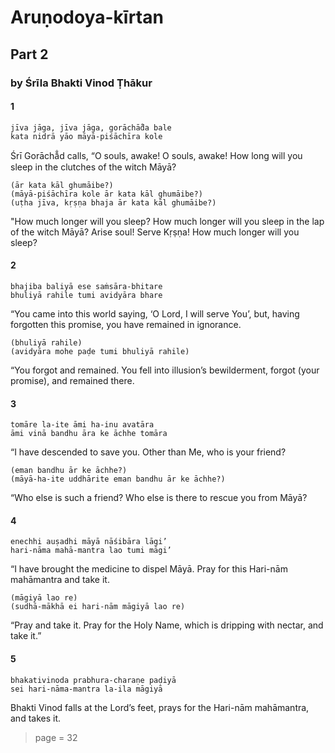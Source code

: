 # Aruṇodoya-kīrtan

## Part 2

### by Śrīla Bhakti Vinod Ṭhākur

#### 1

    jīva jāga, jīva jāga, gorāchā̐da bale
    kata nidrā yāo māyā-piśāchīra kole

Śrī Gorāchā̐d calls, “O souls, awake! O souls, awake! How long will you sleep in the clutches of the witch Māyā?

    (ār kata kāl ghumāibe?)
    (māyā-piśāchīra kole ār kata kāl ghumāibe?)
    (uṭha jīva, kṛṣṇa bhaja ār kata kāl ghumāibe?)

"How much longer will you sleep? How much longer will you sleep in the lap of the witch Māyā? Arise soul! Serve Kṛṣṇa! How much longer will you sleep?

#### 2

    bhajiba baliyā ese saṁsāra-bhitare
    bhuliyā rahile tumi avidyāra bhare

“You came into this world saying, ‘O Lord, I will serve You’, but, having forgotten this promise, you have remained in ignorance.

    (bhuliyā rahile)
    (avidyāra mohe paḍe tumi bhuliyā rahile)

“You forgot and remained. You fell into illusion’s bewilderment, forgot (your promise), and remained there.

#### 3

    tomāre la-ite āmi ha-inu avatāra
    āmi vinā bandhu āra ke āchhe tomāra

“I have descended to save you. Other than Me, who is your friend?

    (eman bandhu ār ke āchhe?)
    (māyā-ha-ite uddhārite eman bandhu ār ke āchhe?)

“Who else is such a friend? Who else is there to rescue you from Māyā?

#### 4

    enechhi auṣadhi māyā nāśibāra lāgi’
    hari-nāma mahā-mantra lao tumi māgi’

“I have brought the medicine to dispel Māyā. Pray for this Hari-nām mahāmantra and take it.

    (māgiyā lao re)
    (sudhā-mākhā ei hari-nām māgiyā lao re)

“Pray and take it. Pray for the Holy Name, which is dripping with nectar, and take it.”

#### 5

    bhakativinoda prabhura-charaṇe paḍiyā
    sei hari-nāma-mantra la-ila māgiyā

Bhakti Vinod falls at the Lord’s feet, prays for the Hari-nām mahāmantra, and takes it.


> page = 32
